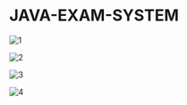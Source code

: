 # JAVA-EXAM-SYSTEM

![1](https://user-images.githubusercontent.com/29537650/86047706-f05bbe00-ba6c-11ea-9053-098a6b4f3b28.png)


![2](https://user-images.githubusercontent.com/29537650/86047710-f18ceb00-ba6c-11ea-85f4-f77ed4878055.png)


![3](https://user-images.githubusercontent.com/29537650/86047713-f2258180-ba6c-11ea-8927-382089bf66bd.png)


![4](https://user-images.githubusercontent.com/29537650/86047714-f2be1800-ba6c-11ea-998a-f10fe31a7a9b.png)

